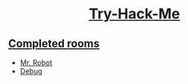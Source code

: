 <div align="center">
  <a href="https://tryhackme.com/p/iamsinner"><h1>Try-Hack-Me</h1></a>
</div>

<div align="left">

## [Completed rooms](https://github.com/rajeshmantri2711/Try-Hack-Me/tree/main/Rooms) 

- [Mr. Robot](https://github.com/rajeshmantri2711/Try-Hack-Me/tree/main/Rooms/Mr.robot)  
- [Debug](https://github.com/rajeshmantri2711/Try-Hack-Me/tree/main/Rooms/debug)

</div>
